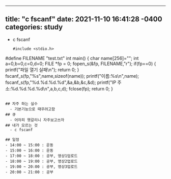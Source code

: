  ---
title: "c fscanf"
date: 2021-11-10 16:41:28 -0400
categories: study
---

 - c fscanf
     ```
    #include <stdio.h>
#define FILENAME "test.txt"
int main()
{
    char name[256]="";
    int a=0,b=0,c=0,d=0;
    FILE *fp = 0;
    fopen_s(&fp, FILENAME,"r");
    if(fp==0)
    {
        printf("파일 열기 실패\n");
        return 0;
    }   
    fscanf_s(fp,"%s",name,sizeof(name));
    printf("이름:%s\n",name);
    fscanf_s(fp,"%d.%d.%d.%d",&a,&b,&c,&d);
    printf("IP 주소:%d.%d.%d.%d\n",a,b,c,d);
    fclose(fp);
    return 0;
}

```
   
## 자주 하는 실수
  - 기본기능으로 때우려고함
## 큐
  - 어차피 헷갈리니 자주보고쓰자
## 내가 모르는 것
  - c fscanf
   
## 일정    
- 14:00 ~ 15:00 : 운동
- 15:00 ~ 16:00 : 운동
- 17:00 ~ 18:00 : 공부, 영상1업로드
- 18:00 ~ 19:00 : 공부, 영상2업로드
- 19:00 ~ 20:00 : 공부, 영상3업로드
- 20:00 ~ 21:00 : 공부
    
